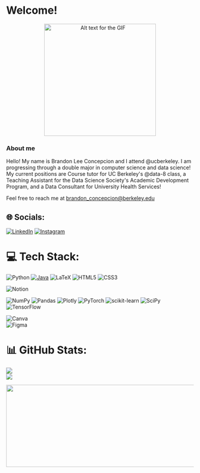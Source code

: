 
<h1>Welcome!
</h1>

<p align="center">
<img src="https://media4.giphy.com/media/nfZuetIXD3B6OFA7a5/giphy.gif?cid=6c09b9522j120pe1x2pgn7vt4ahlbta90bex7a5h3lkq406f&ep=v1_internal_gif_by_id&rid=giphy.gif&ct=s" width="300" height="300" alt="Alt text for the GIF"/>
</p>


### About me 
Hello! My name is Brandon Lee Concepcion and I attend @ucberkeley. I am progressing through a double major in computer science and data science! My current positions are Course tutor for UC Berkeley's @data-8 class, a Teaching Assistant for the Data Science Society's Academic Development Program, and a Data Consultant for University Health Services!

Feel free to reach me at [brandon_concepcion@berkeley.edu](mailto:brandon_concepcion@berkeley.edu)

## 🌐 Socials:
[![LinkedIn](https://img.shields.io/badge/LinkedIn-%230077B5.svg?logo=linkedin&logoColor=white)](https://www.linkedin.com/in/brandon-concepcion-a161b4248/) 
[![Instagram](https://img.shields.io/badge/Instagram-%23E4405F.svg?logo=Instagram&logoColor=white)](https://www.instagram.com/bran.bato/) 


# 💻 Tech Stack:
![Python](https://img.shields.io/badge/python-3670A0?style=plastic&logo=python&logoColor=ffdd54) 
[![Java](https://img.shields.io/badge/Java-red?style=flat&logo=java)](https://www.oracle.com/java/)
![LaTeX](https://img.shields.io/badge/latex-%23008080.svg?style=plastic&logo=latex&logoColor=white) 
![HTML5](https://img.shields.io/badge/html5-%23E34F26.svg?style=plastic&logo=html5&logoColor=white) 
![CSS3](https://img.shields.io/badge/css3-%231572B6.svg?style=plastic&logo=css3&logoColor=white)

![Notion](https://img.shields.io/badge/Notion-%23000000.svg?style=plastic&logo=notion&logoColor=white)


![NumPy](https://img.shields.io/badge/numpy-%23013243.svg?style=plastic&logo=numpy&logoColor=white) 
![Pandas](https://img.shields.io/badge/pandas-%23150458.svg?style=plastic&logo=pandas&logoColor=white) 
![Plotly](https://img.shields.io/badge/Plotly-%233F4F75.svg?style=plastic&logo=plotly&logoColor=white) 
![PyTorch](https://img.shields.io/badge/PyTorch-%23EE4C2C.svg?style=plastic&logo=PyTorch&logoColor=white) 
![scikit-learn](https://img.shields.io/badge/scikit--learn-%23F7931E.svg?style=plastic&logo=scikit-learn&logoColor=white) 
![SciPy](https://img.shields.io/badge/SciPy-%230C55A5.svg?style=plastic&logo=scipy&logoColor=%white) 
![TensorFlow](https://img.shields.io/badge/TensorFlow-%23FF6F00.svg?style=plastic&logo=TensorFlow&logoColor=white) 



![Canva](https://img.shields.io/badge/Canva-%2300C4CC.svg?style=plastic&logo=Canva&logoColor=white) 	
![Figma](https://img.shields.io/badge/figma-%23F24E1E.svg?style=plastic&logo=figma&logoColor=white)


# 📊 GitHub Stats:
![](https://github-readme-stats.vercel.app/api?username=brandonconcepcion&theme=darcula&hide_border=true&include_all_commits=false&count_private=true&show_icons=true&bg_color=00000000&hide=stars,prs&card_width=750)<br/>
![](https://github-readme-stats.vercel.app/api/top-langs/?username=brandonconcepcion&theme=darcula&hide_border=true&include_all_commits=true&count_private=true&layout=compact&hide=html,dart,c,cmake&bg_color=00000000&card_width=750)

<p align="center">
  <img width="800" height="220" src="https://streak-stats.demolab.com?user=brandonconcepcion&theme=highcontrast&hide_border=true&border_radius=5&card_width=800">
</p>

